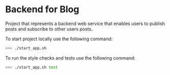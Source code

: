 # Backend for Blog
Project that represents a backend web service that enables users to publish posts and subscribe to other users posts.

To start project locally use the following command:
```sh
>>> ./start_app.sh
```

To run the style checks and tests use the following command:
```sh
>>> ./start_app.sh test
```